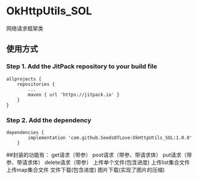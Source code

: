 # OkHttpUtils_SOL
网络请求框架类

## 使用方式
### Step 1. Add the JitPack repository to your build file
```
allprojects {
    repositories {
        ...
        maven { url 'https://jitpack.io' }
    }
}
```
### Step 2. Add the dependency
```
dependencies {
        implementation 'com.github.SeedsOfLove:OkHttpUtils_SOL:1.0.0'
	}
```

##封装的功能有：
get请求（带参）
post请求（带参、带请求体）
put请求（带参、带请求体）
delete请求（带参）
上传单个文件(包含进度)
上传list集合文件
上传map集合文件
文件下载(包含进度)
图片下载(实现了图片的压缩)
